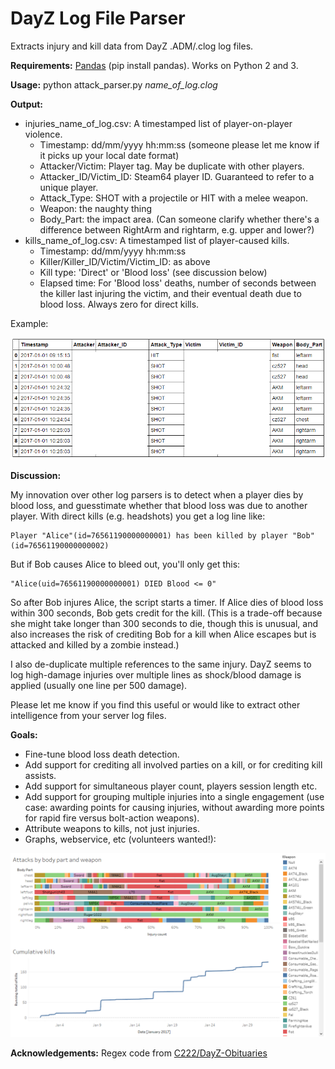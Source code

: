 # DayZ Log File Parser
Extracts injury and kill data from DayZ .ADM/.clog log files. 

**Requirements:** [Pandas](http://pandas.pydata.org/) (pip install pandas). Works on Python 2 and 3.

**Usage:** python attack_parser.py *name_of_log.clog*

**Output:**

* injuries_name_of_log.csv: A timestamped list of player-on-player violence.
  * Timestamp: dd/mm/yyyy hh:mm:ss (someone please let me know if it picks up your local date format)
  * Attacker/Victim: Player tag. May be duplicate with other players.
  * Attacker_ID/Victim_ID: Steam64 player ID. Guaranteed to refer to a unique player.
  * Attack_Type: SHOT with a projectile or HIT with a melee weapon.
  * Weapon: the naughty thing
  * Body_Part: the impact area. (Can someone clarify whether there's a difference between RightArm and rightarm, e.g. upper and lower?)
* kills_name_of_log.csv: A timestamped list of player-caused kills. 
  * Timestamp: dd/mm/yyyy hh:mm:ss
  * Killer/Killer_ID/Victim/Victim_ID: as above
  * Kill type: 'Direct' or 'Blood loss' (see discussion below)
  * Elapsed time: For 'Blood loss' deaths, number of seconds between the killer last injuring the victim, and their eventual death due to blood loss. Always zero for direct kills.

Example:

![Sample injuries csv output](injuries_sample.png)

**Discussion:**

My innovation over other log parsers is to detect when a player dies by blood loss, and guesstimate whether that blood loss was due to another player. With direct kills (e.g. headshots) you get a log line like:

    Player "Alice"(id=76561190000000001) has been killed by player "Bob"(id=76561190000000002)
    
But if Bob causes Alice to bleed out, you'll only get this:

    "Alice(uid=76561190000000001) DIED Blood <= 0"
    
So after Bob injures Alice, the script starts a timer. If Alice dies of blood loss within 300 seconds, Bob gets credit for the kill. (This is a trade-off because she might take longer than 300 seconds to die, though this is unusual, and also increases the risk of crediting Bob for a kill when Alice escapes but is attacked and killed by a zombie instead.)

I also de-duplicate multiple references to the same injury. DayZ seems to log high-damage injuries over multiple lines as shock/blood damage is applied (usually one line per 500 damage).

Please let me know if you find this useful or would like to extract other intelligence from your server log files.

**Goals:**

* Fine-tune blood loss death detection.
* Add support for crediting all involved parties on a kill, or for crediting kill assists.
* Add support for simultaneous player count, players session length etc.
* Add support for grouping multiple injuries into a single engagement (use case: awarding points for causing injuries, without awarding more points for rapid fire versus bolt-action weapons).
* Attribute weapons to kills, not just injuries.
* Graphs, webservice, etc (volunteers wanted!):

![Concept graph output](graph_concept.png)

**Acknowledgements:** Regex code from [C222/DayZ-Obituaries](https://github.com/C222/DayZ-Obituaries/)
